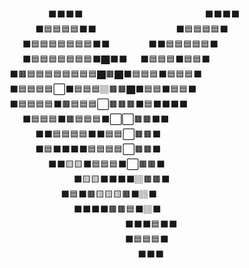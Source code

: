 
⠀⠀⠀⠀⠀⠀⬛⬛⬛⬛⠀⠀⠀⠀⠀⠀⠀⠀⠀⠀⠀⠀⠀⠀⠀⠀⠀⠀⠀⬛⬛⬛⬛⠀⠀⠀⠀<br />
⠀⠀⠀⠀⬛🟦🟦🟦🟦⬛⬛⠀⠀⠀⠀⠀⠀⠀⠀⠀⠀⠀⠀ ⬛🟦🟦🟦🟦⬛⠀⠀<br />
⠀⠀⬛🟦🟦🟦🟦🟦🟦🟦⬛⬛⠀⠀⠀⠀⠀⠀⬛⬛🟦🟦🟦🟦🟦⬛<br />
⠀⠀⬛🟦🟦🟦🟦🟦🟦🟦⬛🏿⬛⬛⠀⠀⬛🟦🟦🟦⬛🟦🟦⬛<br />
⬛🟫🟦🟦🟦🟦🟦🟦🟦🟦🏿🟫🏿⬛🟦🟦🟦⬛🟦🟦🟦⬛<br />
⬛🟦🟦🟦🟦⬜⬛🟦🟦🟦🏽🟫🟫🏿⬛🟦🟦⬛🟦🟦⬛⠀⠀<br />
⬛🟦🟦🟦🟦⬛🟫🟦🟦🟦⬜🟫🟫🟫⬛🟦⬛⬛⬛⬛⠀⠀⠀⠀<br />
⠀⠀⬛🟦🟦🟦⬛🟫🟦🟦🟦⬛⬜⬜🟫🟫⬛⬛⠀⠀⠀⠀⠀⠀⠀⠀⠀⠀ <br />
⠀⠀⠀⠀⬛⬛🟦🟦🟦🟦⬛⬛🟦🟦⬜🟫🟫⬛⠀⠀⠀⠀⠀⠀⠀⠀⠀⠀⠀⠀⠀<br />
⠀⠀⠀⠀⬛🟦⬛⬛⬛⬛🟦🟦🟦🟦⬜🟫🟫⬛⠀⠀⠀⠀⠀⠀⠀⠀⠀⠀⠀⠀⠀<br />
⠀⠀⠀⠀⠀⠀⬛⬛🟨🟨⬛🟦🟦🟦⬛⬜🟫🟫⬛⠀⠀⠀⠀⠀⠀⠀⠀⠀⠀⠀⠀⠀<br />
⠀⠀⠀⠀⠀⠀⠀⠀⠀⠀⬛🟨🟨⬛⬛⬛⬛🏽🟫🟫⬛⠀⠀⠀⠀⠀⠀⠀⠀⠀⠀⠀⠀⠀<br />
⠀⠀⠀⠀⠀⠀⠀⠀⬛🟦⬛🟫🟨🟨🟨🟫⬛🏽⬛⠀⠀⠀⠀⠀⠀⠀⠀⠀⠀⠀⠀⠀⠀⠀<br />
⠀⠀⠀⠀⠀⠀⠀⠀⠀⠀⬛⬛⬛⬛🟫🟫🟦⬛🏽⬛⠀⠀⠀⠀⠀⠀⠀⠀⠀⠀⠀⠀⠀⠀⠀<br />
⠀⠀⠀⠀⠀⠀⠀⠀⠀⠀⠀⠀⠀⠀⠀⠀⠀⠀⬛⬛⬛🟦⬛⬛⠀⠀⠀⠀⠀⠀⠀⠀⠀⠀⠀⠀⠀⠀⠀<br />
⠀⠀⠀⠀⠀⠀⠀⠀⠀⠀⠀⠀⠀⠀⠀⠀⠀⠀⬛🟦🟦🟦⬛⠀⠀⠀⠀⠀⠀⠀⠀⠀⠀⠀⠀⠀⠀⠀⠀⠀<br />
⠀⠀⠀⠀⠀⠀⠀⠀⠀⠀⠀⠀⠀⠀⠀⠀⠀⠀⠀⠀⬛⬛⬛⠀⠀⠀⠀⠀⠀⠀⠀⠀⠀⠀⠀⠀⠀⠀⠀⠀⠀  <br />
